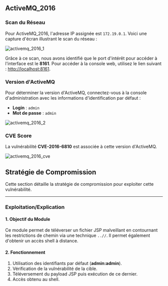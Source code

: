 ## ActiveMQ_2016

### Scan du Réseau
Pour ActiveMQ_2016, l'adresse IP assignée est `172.19.0.1`. Voici une capture d'écran illustrant le scan du réseau :

![activemq_2016_1](https://github.com/user-attachments/assets/50652424-34fc-400d-846c-2e081c43d7e2)

Grâce à ce scan, nous avons identifié que le port d'intérêt pour accéder à l'interface est le **8161**. Pour accéder à la console web, utilisez le lien suivant : [http://localhost:8161](http://localhost:8161).

### Version d'ActiveMQ
Pour déterminer la version d'ActiveMQ, connectez-vous à la console d'administration avec les informations d'identification par défaut :

- **Login** : `admin`
- **Mot de passe** : `admin`

![activemq_2016_2](https://github.com/user-attachments/assets/048ea9fe-1028-4452-be71-403caf4607a1)

### CVE Score
La vulnérabilité **CVE-2016-6810** est associée à cette version d'ActiveMQ.

![activemq_2016_cve](https://github.com/user-attachments/assets/5190b795-3ea1-4e08-ad1c-c3750cdf5080)

## Stratégie de Compromission
Cette section détaille la stratégie de compromission pour exploiter cette vulnérabilité.

---

### Exploitation/Explication

#### 1. Objectif du Module
Ce module permet de téléverser un fichier JSP malveillant en contournant les restrictions de chemin via une technique `..//`. Il permet également d'obtenir un accès shell à distance.

#### 2. Fonctionnement
1. Utilisation des identifiants par défaut (**admin:admin**).
2. Vérification de la vulnérabilité de la cible.
3. Téléversement du payload JSP puis exécution de ce dernier.
4. Accès obtenu au shell.
